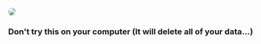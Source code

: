 <img src="https://user-images.githubusercontent.com/68336569/179380746-c6504ef3-2176-4438-8900-14f2ec8ded68.jpg" style="border-radius: 8px;">
<h3>Don't try this on your computer (It will delete all of your data...)</h3>
